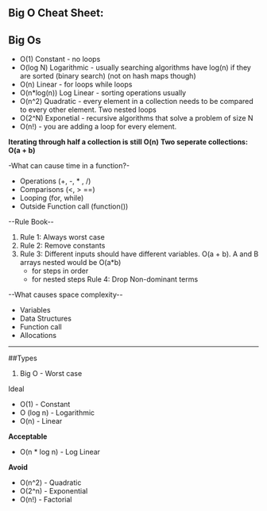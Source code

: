 Big O Cheat Sheet:
------------------------

## Big Os

* O(1) Constant - no loops
* O(log N) Logarithmic - usually searching algorithms have log(n) if they are sorted (binary search) (not on hash maps though)
* O(n) Linear - for loops while loops
* O(n*log(n)) Log Linear - sorting operations usually
* O(n^2) Quadratic - every element in a collection needs to be compared to every other element. Two nested loops
* O(2^N) Exponetial - recursive algorithms that solve a problem of size N
* O(n!) - you are adding a loop for every element.

**Iterating through half a collection is still O(n)**
**Two seperate collections: O(a + b)**

-What can cause time in a function?-
* Operations (+, -, * , /)
* Comparisons (<, > ==)
* Looping (for, while)
* Outside Function call (function())

--Rule Book--
1. Rule 1: Always worst case
2. Rule 2: Remove constants
3. Rule 3: Different inputs should have different variables. O(a + b). A and B arrays nested would be O(a*b)
    + for steps in order
    * for nested steps
Rule 4: Drop Non-dominant terms

--What causes space complexity--
* Variables
* Data Structures
* Function call
* Allocations

------------------------

##Types
1. Big O - Worst case

Ideal
* O(1) - Constant
* O (log n) - Logarithmic
* O(n) - Linear

**Acceptable**
* O(n * log n) - Log Linear

**Avoid**
* O(n^2) - Quadratic
* O(2^n) - Exponential
* O(n!) - Factorial
